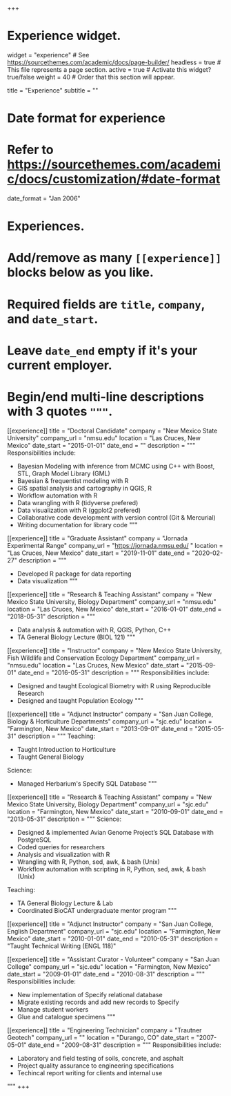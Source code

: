 +++
# Experience widget.
widget = "experience"  # See https://sourcethemes.com/academic/docs/page-builder/
headless = true  # This file represents a page section.
active = true  # Activate this widget? true/false
weight = 40  # Order that this section will appear.

title = "Experience"
subtitle = ""

# Date format for experience
#   Refer to https://sourcethemes.com/academic/docs/customization/#date-format
date_format = "Jan 2006"

# Experiences.
#   Add/remove as many `[[experience]]` blocks below as you like.
#   Required fields are `title`, `company`, and `date_start`.
#   Leave `date_end` empty if it's your current employer.
#   Begin/end multi-line descriptions with 3 quotes `"""`.

[[experience]]
  title = "Doctoral Candidate"
  company = "New Mexico State University"
  company_url = "nmsu.edu"
  location = "Las Cruces, New Mexico"
  date_start = "2015-01-01"
  date_end = ""
  description = """
  Responsibilities include:
  
  * Bayesian Modeling with inference from MCMC using C++ with Boost, STL, Graph Model Library (GML)
  * Bayesian & frequentist modeling with R
  * GIS spatial analysis and cartography in QGIS, R
  * Workflow automation with R
  * Data wrangling with R (tidyverse prefered)
  * Data visualization with R (ggplot2 prefered)
  * Collaborative code development with version control (Git & Mercurial)
  * Writing documentation for library code
  """

[[experience]]
  title = "Graduate Assistant"
  company = "Jornada Experimental Range"
  company_url = "https://jornada.nmsu.edu/ "
  location = "Las Cruces, New Mexico"
  date_start = "2019-11-01"
  date_end = "2020-02-27"
  description = """
  * Developed R package for data reporting
  * Data visualization
  """

[[experience]]
  title = "Research & Teaching Assistant"
  company = "New Mexico State University, Biology Department"
  company_url = "nmsu.edu"
  location = "Las Cruces, New Mexico"
  date_start = "2016-01-01"
  date_end = "2018-05-31"
  description = """
  * Data analysis & automation with R, QGIS, Python, C++
  * TA General Biology Lecture (BIOL 121)
  """

[[experience]]
  title = "Instructor"
  company = "New Mexico State University, Fish Wildlife and Conservation Ecology Department"
  company_url = "nmsu.edu"
  location = "Las Cruces, New Mexico"
  date_start = "2015-09-01"
  date_end = "2016-05-31"
  description = """
  Responsibilities include:

  * Designed and taught Ecological Biometry with R using Reproducible Research
  * Designed and taught Population Ecology
  """

[[experience]]
  title = "Adjunct Instructor"
  company = "San Juan College, Biology & Horticulture Departments"
  company_url = "sjc.edu"
  location = "Farmington, New Mexico"
  date_start = "2013-09-01"
  date_end = "2015-05-31"
  description = """
  Teaching:

  * Taught Introduction to Horticulture
  * Taught General Biology

  Science:

  * Managed Herbarium's Specify SQL Database
  """

[[experience]]
  title = "Research & Teaching Assistant"
  company = "New Mexico State University, Biology Department"
  company_url = "sjc.edu"
  location = "Farmington, New Mexico"
  date_start = "2010-09-01"
  date_end = "2013-05-31"
  description = """
  Science:

  * Designed & implemented Avian Genome Project’s SQL Database with PostgreSQL
  * Coded queries for researchers
  * Analysis and visualization with R
  * Wrangling with R, Python, sed, awk, & bash (Unix)
  * Workflow automation with scripting in R, Python, sed, awk, & bash (Unix)

  Teaching:

  * TA General Biology Lecture & Lab
  * Coordinated BioCAT undergraduate mentor program
  """

[[experience]]
  title = "Adjunct Instructor"
  company = "San Juan College, English Department"
  company_url = "sjc.edu"
  location = "Farmington, New Mexico"
  date_start = "2010-01-01"
  date_end = "2010-05-31"
  description = "Taught Technical Writing (ENGL 118)"

[[experience]]
  title = "Assistant Curator - Volunteer"
  company = "San Juan College"
  company_url = "sjc.edu"
  location = "Farmington, New Mexico"
  date_start = "2009-01-01"
  date_end = "2010-08-31"
  description = """
  Responsibilities include:

  - New implementation of Specify relational database
  - Migrate existing records and add new records to Specify
  - Manage student workers
  - Glue and catalogue specimens
  """

[[experience]]
  title = "Engineering Technician"
  company = "Trautner Geotech"
  company_url = ""
  location = "Durango, CO"
  date_start = "2007-05-01"
  date_end = "2009-08-31"
  description = """
  Responsibilities include:

  - Laboratory and field testing of soils, concrete, and asphalt
  - Project quality assurance to engineering specifications
  - Techincal report writing for clients and internal use

"""
+++
